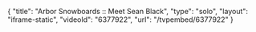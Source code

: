 {
    "title": "Arbor Snowboards :: Meet Sean Black",
    "type": "solo",
    "layout": "iframe-static",
    "videoId": "6377922",
    "url": "\/tvpembed\/6377922"
}